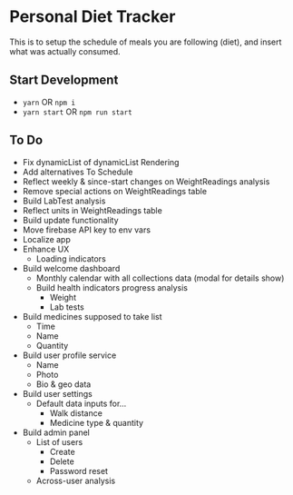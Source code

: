 # Personal Diet Tracker

This is to setup the schedule of meals you are following (diet), and insert what was actually consumed.

## Start Development

- `yarn` OR `npm i`
- `yarn start` OR `npm run start`

## To Do

- Fix dynamicList of dynamicList Rendering
- Add alternatives To Schedule
- Reflect weekly & since-start changes on WeightReadings analysis
- Remove special actions on WeightReadings table
- Build LabTest analysis
- Reflect units in WeightReadings table
- Build update functionality
- Move firebase API key to env vars
- Localize app
- Enhance UX
  - Loading indicators
- Build welcome dashboard
  - Monthly calendar with all collections data (modal for details show)
  - Build health indicators progress analysis
    - Weight
    - Lab tests
- Build medicines supposed to take list
  - Time
  - Name
  - Quantity
- Build user profile service
  - Name
  - Photo
  - Bio & geo data
- Build user settings
  - Default data inputs for...
    - Walk distance
    - Medicine type & quantity
- Build admin panel
  - List of users
    - Create
    - Delete
    - Password reset
  - Across-user analysis
